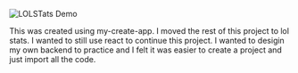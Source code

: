 ![LOLSTats Demo](/version1.gif)

This was created using my-create-app. I moved the rest of this project to lol stats. I wanted to still use react to continue this project. I wanted to desigin my own backend to practice and I felt it was easier to create a project and just import all the code.
